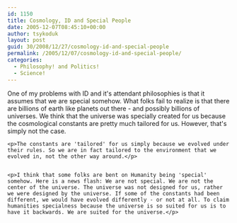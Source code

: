 ```yaml
---
id: 1150
title: Cosmology, ID and Special People
date: 2005-12-07T08:45:10+00:00
author: tsykoduk
layout: post
guid: 30/2008/12/27/cosmology-id-and-special-people
permalink: /2005/12/07/cosmology-id-and-special-people/
categories:
  - Philosophy! and Politics!
  - Science!
---
```

<p>One of my problems with ID and it's attendant philosophies is that it assumes that we are special somehow. What folks fail to realize is that there are billions of earth like planets out there - and possibly billions of universes. We think that the universe was specially created for us because the cosmological constants are pretty much tailored for us. However, that's simply not the case.</p>


	<p>The constants are 'tailored' for us simply because we evolved under their rules. So we are in fact tailored to the environment that we evolved in, not the other way around.</p>


	<p>I think that some folks are bent on Humanity being 'special' somehow. Here is a news flash: We are not special. We are not the center of the universe. The universe was not designed for us, rather we were designed by the universe. If some of the constants had been different, we would have evolved differently - or not at all. To claim humanities specialness because the universe is so suited for us is to have it backwards. We are suited for the universe.</p>